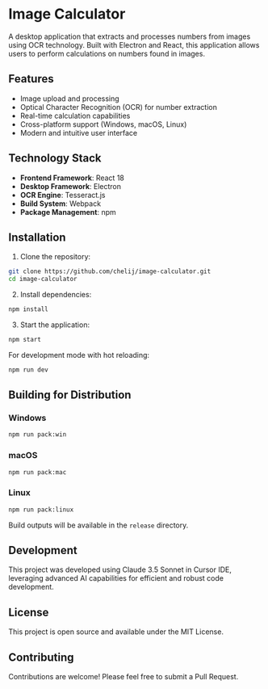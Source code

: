 # Image Calculator

A desktop application that extracts and processes numbers from images using OCR technology. Built with Electron and React, this application allows users to perform calculations on numbers found in images.

## Features

- Image upload and processing
- Optical Character Recognition (OCR) for number extraction
- Real-time calculation capabilities
- Cross-platform support (Windows, macOS, Linux)
- Modern and intuitive user interface

## Technology Stack

- **Frontend Framework**: React 18
- **Desktop Framework**: Electron
- **OCR Engine**: Tesseract.js
- **Build System**: Webpack
- **Package Management**: npm

## Installation

1. Clone the repository:
```bash
git clone https://github.com/chelij/image-calculator.git
cd image-calculator
```

2. Install dependencies:
```bash
npm install
```

3. Start the application:
```bash
npm start
```

For development mode with hot reloading:
```bash
npm run dev
```

## Building for Distribution

### Windows
```bash
npm run pack:win
```

### macOS
```bash
npm run pack:mac
```

### Linux
```bash
npm run pack:linux
```

Build outputs will be available in the `release` directory.

## Development

This project was developed using Claude 3.5 Sonnet in Cursor IDE, leveraging advanced AI capabilities for efficient and robust code development.

## License

This project is open source and available under the MIT License.

## Contributing

Contributions are welcome! Please feel free to submit a Pull Request. 